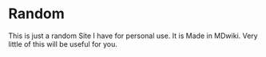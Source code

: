 # Random
This is just a random Site I have for personal use. It is Made in MDwiki.
Very little of this will be useful for you.
